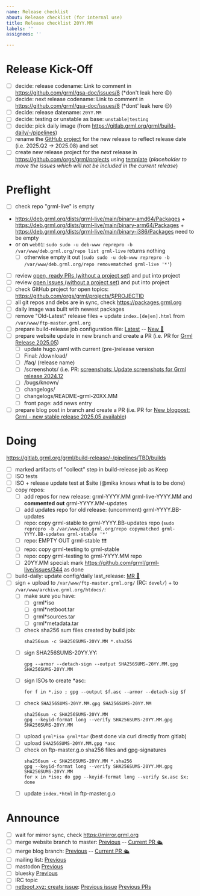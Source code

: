 ```yaml
---
name: Release checklist
about: Release checklist (for internal use)
title: Release checklist 20YY.MM
labels: ''
assignees: ''

---
```


<!-- 
This release checklist issue should be created once all decicions in section "Planning" have been made.

The tasks in section "Release Kick-Off" needs to be completed on issue creation.

The tasks in section "Preflight" should be completed after the issue has been created.

The tasks in section "Doing" should be completed on release day.

The tasks in section "Announce" should be completed soon after the release.

Terminology (with examples):

Old-Latest release: 2024.12
Latest release: 2025.05
New release: 2025.08 (the release we are working on)
Next release: 2025.Q4
-->

# Release Kick-Off

- [ ] decide: release codename: Link to comment in https://github.com/grml/gsa-doc/issues/8 (*don't leak here 😉)
- [ ] decide: next release codename: Link to comment in https://github.com/grml/gsa-doc/issues/8 (*dont' leak here 😉)
- [ ] decide: release datename: `20YY.MM`
- [ ] decide: testing or unstable as base: `unstable|testing`
- [ ] decide: pick daily image (from https://gitlab.grml.org/grml/build-daily/-/pipelines)
- [ ] rename the [GitHub project](https://github.com/orgs/grml/projects/) for the new release to reflect release date (i.e. 2025.Q2 -> 2025.08) and set 
- [ ] create new release project for the *next* release in https://github.com/orgs/grml/projects using [template](https://github.com/orgs/grml/projects/9) (*placeholder to move the issues which will not be included in the current release*)

# Preflight

- [ ] check repo "grml-live" is empty

* https://deb.grml.org/dists/grml-live/main/binary-amd64/Packages + https://deb.grml.org/dists/grml-live/main/binary-arm64/Packages + https://deb.grml.org/dists/grml-live/main/binary-i386/Packages need to be empty
* or on `web01`: `sudo sudo -u deb-www reprepro -b /var/www/deb.grml.org/repo list grml-live` returns nothing
  - [ ] otherwise empty it out (`sudo sudo -u deb-www reprepro -b /var/www/deb.grml.org/repo removematched grml-live '*'`)

- [ ] review [open, ready PRs (without a project set)](https://github.com/search?q=org%3Agrml+type%3Apr+state%3Aopen+draft%3Afalse+no%3Aproject&type=pullrequests) and put into project
- [ ] review [open Issues (without a project set)](https://github.com/search?q=org%3Agrml+state%3Aopen+no%3Aproject&type=issues&ref=advsearch&s=updated&o=desc) and put into project
- [ ] check GitHub project for open topics: https://github.com/orgs/grml/projects/$PROJECTID
- [ ] all git repos and debs are in sync, check https://packages.grml.org
- [ ] daily image was built with newest packages
- [ ] remove "Old-Latest" release files + update `index.[de|en].html` from `/var/www/ftp-master.grml.org`
- [ ] prepare build-release job configuration file: [Latest](https://gitlab.grml.org/grml/build-release/-/merge_requests/5)  -- [New 🚀](https://gitlab.grml.org/grml/build-release/-/merge_requests/6) 
- [ ] prepare website update in new branch and create a PR (i.e. PR for [Grml Release 2025.05](https://github.com/grml/grml.org/pull/102))
  - [ ] update hugo.yaml with current (pre-)release version
  - [ ] Final: /download/
  - [ ] /faq/ (release name)
  - [ ] /screenshots/ (i.e. PR: [screenshots: Update screenshots for Grml release 2024.12](https://github.com/grml/grml.org/pull/66)
  - [ ] /bugs/known/
  - [ ] changelogs/
  - [ ] changelogs/README-grml-20XX.MM
  - [ ] front page: add news entry
- [ ] prepare blog post in branch and create a PR (i.e. PR for [New blogpost: Grml - new stable release 2025.05 available](https://github.com/grml/blog.grml.org/pull/11))

# Doing

https://gitlab.grml.org/grml/build-release/-/pipelines/TBD/builds

- [ ] marked artifacts of "collect" step in build-release job as Keep
- [ ] ISO tests
- [ ] ISO + release update test at $site (@mika knows what is to be done)
- [ ] copy repos:
  - [ ] add repos for new release: grml-YYYY.MM grml-live-YYYY.MM and **commented out** grml-YYYY.MM-updates
  - [ ] add updates repo for old release: (uncomment) grml-YYYY.BB-updates
  - [ ] repo: copy grml-stable to grml-YYYY.BB-updates repo (`sudo reprepro -b /var/www/deb.grml.org/repo copymatched grml-YYYY.BB-updates grml-stable '*'`
  - [ ] repo: EMPTY OUT grml-stable ❗❗❗ 
  - [ ] repo: copy grml-testing to grml-stable
  - [ ] repo: copy grml-testing to grml-YYYY.MM repo
  - [ ] 20YY.MM special: mark https://github.com/grml/grml-live/issues/344 as done
- [ ] build-daily: update config/daily last_release: [MR 🚢 ](https://gitlab.grml.org/grml/build-daily/-/merge_requests/22)
- [ ] sign + upload to `/var/www/ftp-master.grml.org/` (RC: `devel/`) + to `/var/www/archive.grml.org/htdocs/`:
  - [ ] make sure you have:
    - [ ] grml*iso
    - [ ] grml*netboot.tar
    - [ ] grml*sources.tar
    - [ ] grml*metadata.tar
  - [ ] check sha256 sum files created by build job:
    ```
    sha256sum -c SHA256SUMS-20YY.MM *.sha256
    ```
  - [ ] sign SHA256SUMS-20YY.YY:
    ```
    gpg --armor --detach-sign --output SHA256SUMS-20YY.MM.gpg SHA256SUMS-20YY.MM
    ```
  - [ ] sign ISOs to create *asc:
    ```
    for f in *.iso ; gpg --output $f.asc --armor --detach-sig $f
    ```
  - [ ] check `SHA256SUMS-20YY.MM.gpg SHA256SUMS-20YY.MM`
    ```
    sha256sum -c SHA256SUMS-20YY.MM
    gpg --keyid-format long --verify SHA256SUMS-20YY.MM.gpg SHA256SUMS-20YY.MM
    ```
  - [ ] upload `grml*iso grml*tar` (best done via curl directly from gitlab)
  - [ ] upload `SHA256SUMS-20YY.MM.gpg *asc`
  - [ ] check on ftp-master.g.o sha256 files and gpg-signatures
    ```
    sha256sum -c SHA256SUMS-20YY.MM *.sha256
    gpg --keyid-format long --verify SHA256SUMS-20YY.MM.gpg SHA256SUMS-20YY.MM
    for x in *iso; do gpg --keyid-format long --verify $x.asc $x; done
    ```
  - [ ] update `index.*html` in ftp-master.g.o

# Announce

- [ ] wait for mirror sync, check https://mirror.grml.org
- [ ] merge website branch to master: [Previous](https://github.com/grml/grml.org/pull/102) -- [Current PR 🛳](https://github.com/grml/grml.org/pull/TBD)
- [ ] merge blog branch: [Previous](https://github.com/grml/blog.grml.org/pull/11 ) -- [Current PR 🛳](https://github.com/grml/blog.grml.org/pull/TBD)
- [ ] mailing list: [Previous](https://lists.mur.at/pipermail/grml-announce/2025-May/000062.html)
- [ ] mastodon [Previous](https://hachyderm.io/@grmlproject/114511194074491152)
- [ ] bluesky [Previous](https://bsky.app/profile/grmlproject.bsky.social/post/3lp77x3xla227)
- [ ] IRC topic
- [ ] [netboot.xyz: create issue](https://github.com/netbootxyz/netboot.xyz): [Previous issue](https://github.com/netbootxyz/netboot.xyz/issues/1623) [Previous PRs](https://github.com/netbootxyz/debian-squash/pull/3)
